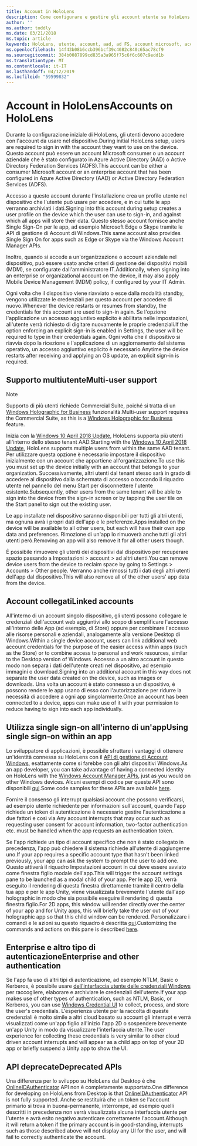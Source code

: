 ```yaml
---
title: Account in HoloLens
description: Come configurare e gestire gli account utente su HoloLens.
author: ''
ms.author: toddly
ms.date: 03/21/2018
ms.topic: article
keywords: HoloLens, utente, account, aad, ad FS, account microsoft, account del servizio gestito, le credenziali
ms.openlocfilehash: 14f43b08b6ccb396bcf39c4082c840c65ac78cf9
ms.sourcegitcommit: 384b0087899cd835a3a965f75c6f6c607c9edd1b
ms.translationtype: MT
ms.contentlocale: it-IT
ms.lasthandoff: 04/12/2019
ms.locfileid: "59599832"
---
```

# <a name="accounts-on-hololens"></a><span data-ttu-id="740df-104">Account in HoloLens</span><span class="sxs-lookup"><span data-stu-id="740df-104">Accounts on HoloLens</span></span>

<span data-ttu-id="740df-105">Durante la configurazione iniziale di HoloLens, gli utenti devono accedere con l'account da usare nel dispositivo.</span><span class="sxs-lookup"><span data-stu-id="740df-105">During initial HoloLens setup, users are required to sign in with the account they want to use on the device.</span></span> <span data-ttu-id="740df-106">Questo account può essere un account Microsoft consumer o un account aziendale che è stato configurato in Azure Active Directory (AAD) o Active Directory Federation Services (ADFS).</span><span class="sxs-lookup"><span data-stu-id="740df-106">This account can be either a consumer Microsoft account or an enterprise account that has been configured in Azure Active Directory (AAD) or Active Directory Federation Services (ADFS).</span></span>

<span data-ttu-id="740df-107">Accesso a questo account durante l'installazione crea un profilo utente nel dispositivo che l'utente può usare per accedere, e in cui tutte le app verranno archiviati i dati.</span><span class="sxs-lookup"><span data-stu-id="740df-107">Signing into this account during setup creates a user profile on the device which the user can use to sign-in, and against which all apps will store their data.</span></span> <span data-ttu-id="740df-108">Questo stesso account fornisce anche Single Sign-On per le app, ad esempio Microsoft Edge o Skype tramite le API di gestione di Account di Windows.</span><span class="sxs-lookup"><span data-stu-id="740df-108">This same account also provides Single Sign On for apps such as Edge or Skype via the Windows Account Manager APIs.</span></span>

<span data-ttu-id="740df-109">Inoltre, quando si accede a un'organizzazione o account aziendale nel dispositivo, può essere usato anche criteri di gestione dei dispositivi mobili (MDM), se configurate dall'amministratore IT.</span><span class="sxs-lookup"><span data-stu-id="740df-109">Additionally, when signing into an enterprise or organizational account on the device, it may also apply Mobile Device Management (MDM) policy, if configured by your IT Admin.</span></span>

<span data-ttu-id="740df-110">Ogni volta che il dispositivo viene riavviato o esce dalla modalità standby, vengono utilizzate le credenziali per questo account per accedere di nuovo.</span><span class="sxs-lookup"><span data-stu-id="740df-110">Whenever the device restarts or resumes from standby, the credentials for this account are used to sign-in again.</span></span> <span data-ttu-id="740df-111">Se l'opzione l'applicazione un accesso aggiuntivo esplicito è abilitata nelle impostazioni, all'utente verrà richiesto di digitare nuovamente le proprie credenziali.</span><span class="sxs-lookup"><span data-stu-id="740df-111">If the option enforcing an explicit sign-in is enabled in Settings, the user will be required to type in their credentials again.</span></span> <span data-ttu-id="740df-112">Ogni volta che il dispositivo si riavvia dopo la ricezione e l'applicazione di un aggiornamento del sistema operativo, un accesso aggiuntivo esplicito è necessario.</span><span class="sxs-lookup"><span data-stu-id="740df-112">Anytime the device restarts after receiving and applying an OS update, an explicit sign-in is required.</span></span>

## <a name="multi-user-support"></a><span data-ttu-id="740df-113">Supporto multiutente</span><span class="sxs-lookup"><span data-stu-id="740df-113">Multi-user support</span></span>

>[!NOTE]
><span data-ttu-id="740df-114">Supporto di più utenti richiede Commercial Suite, poiché si tratta di un [Windows Holographic for Business](https://docs.microsoft.com/hololens/hololens-upgrade-enterprise) funzionalità.</span><span class="sxs-lookup"><span data-stu-id="740df-114">Multi-user support requires the Commercial Suite, as this is a [Windows Holographic for Business](https://docs.microsoft.com/hololens/hololens-upgrade-enterprise) feature.</span></span>

<span data-ttu-id="740df-115">Inizia con la [Windows 10 April 2018 Update](release-notes-april-2018.md), HoloLens supporta più utenti all'interno dello stesso tenant AAD.</span><span class="sxs-lookup"><span data-stu-id="740df-115">Starting with the [Windows 10 April 2018 Update](release-notes-april-2018.md), HoloLens supports multiple users from within the same AAD tenant.</span></span> <span data-ttu-id="740df-116">Per utilizzare questa opzione è necessario impostare il dispositivo inizialmente con un account che appartiene all'organizzazione.</span><span class="sxs-lookup"><span data-stu-id="740df-116">To use this you must set up the device initially with an account that belongs to your organization.</span></span> <span data-ttu-id="740df-117">Successivamente, altri utenti dal tenant stesso sarà in grado di accedere al dispositivo dalla schermata di accesso o toccando il riquadro utente nel pannello del menu Start per disconnettere l'utente esistente.</span><span class="sxs-lookup"><span data-stu-id="740df-117">Subsequently, other users from the same tenant will be able to sign into the device from the sign-in screen or by tapping the user tile on the Start panel to sign out the existing user.</span></span> 

<span data-ttu-id="740df-118">Le app installate nel dispositivo saranno disponibili per tutti gli altri utenti, ma ognuna avrà i propri dati dell'app e le preferenze.</span><span class="sxs-lookup"><span data-stu-id="740df-118">Apps installed on the device will be available to all other users, but each will have their own app data and preferences.</span></span> <span data-ttu-id="740df-119">Rimozione di un'app lo rimuoverà anche tutti gli altri utenti però.</span><span class="sxs-lookup"><span data-stu-id="740df-119">Removing an app will also remove it for all other users though.</span></span> 

<span data-ttu-id="740df-120">È possibile rimuovere gli utenti dei dispositivi dal dispositivo per recuperare spazio passando a Impostazioni > account > ad altri utenti.</span><span class="sxs-lookup"><span data-stu-id="740df-120">You can remove device users from the device to reclaim space by going to Settings > Accounts > Other people.</span></span> <span data-ttu-id="740df-121">Verranno anche rimossi tutti i dati degli altri utenti dell'app dal dispositivo.</span><span class="sxs-lookup"><span data-stu-id="740df-121">This will also remove all of the other users' app data from the device.</span></span> 

## <a name="linked-accounts"></a><span data-ttu-id="740df-122">Account collegati</span><span class="sxs-lookup"><span data-stu-id="740df-122">Linked accounts</span></span>

<span data-ttu-id="740df-123">All'interno di un account singolo dispositivo, gli utenti possono collegare le credenziali dell'account web aggiuntivi allo scopo di semplificare l'accesso all'interno delle App (ad esempio, di Store) oppure per combinare l'accesso alle risorse personali e aziendali, analogamente alla versione Desktop di Windows.</span><span class="sxs-lookup"><span data-stu-id="740df-123">Within a single device account, users can link additional web account credentials for the purpose of the easier access within apps (such as the Store) or to combine access to personal and work resources, similar to the Desktop version of Windows.</span></span> <span data-ttu-id="740df-124">Accesso a un altro account in questo modo non separa i dati dell'utente creati nel dispositivo, ad esempio immagini o download.</span><span class="sxs-lookup"><span data-stu-id="740df-124">Signing into an additional account in this way does not separate the user data created on the device, such as images or downloads.</span></span> <span data-ttu-id="740df-125">Una volta un account è stato connesso a un dispositivo, è possono rendere le app usano di esso con l'autorizzazione per ridurre la necessità di accedere a ogni app singolarmente.</span><span class="sxs-lookup"><span data-stu-id="740df-125">Once an account has been connected to a device, apps can make use of it with your permission to reduce having to sign into each app individually.</span></span>

## <a name="using-single-sign-on-within-an-app"></a><span data-ttu-id="740df-126">Utilizza single sign-on all'interno di un'app</span><span class="sxs-lookup"><span data-stu-id="740df-126">Using single sign-on within an app</span></span>

<span data-ttu-id="740df-127">Lo sviluppatore di applicazioni, è possibile sfruttare i vantaggi di ottenere un'identità connessa su HoloLens con il [API di gestione di Account Windows](https://msdn.microsoft.com/library/windows/apps/xaml/windows.security.authentication.web.core.aspx), esattamente come si farebbe con gli altri dispositivi Windows.</span><span class="sxs-lookup"><span data-stu-id="740df-127">As an app developer, you can take advantage of having a connected identity on HoloLens with the [Windows Account Manager APIs](https://msdn.microsoft.com/library/windows/apps/xaml/windows.security.authentication.web.core.aspx), just as you would on other Windows devices.</span></span> <span data-ttu-id="740df-128">Alcuni esempi di codice per queste API sono disponibili [qui](http://go.microsoft.com/fwlink/p/?LinkId=620621).</span><span class="sxs-lookup"><span data-stu-id="740df-128">Some code samples for these APIs are available [here](http://go.microsoft.com/fwlink/p/?LinkId=620621).</span></span>

<span data-ttu-id="740df-129">Fornire il consenso gli interrupt qualsiasi account che possono verificarsi, ad esempio utente richiedente per informazioni sull'account, quando l'app richiede un token di autenticazione è necessario gestire l'autenticazione a due fattori e così via.</span><span class="sxs-lookup"><span data-stu-id="740df-129">Any account interrupts that may occur such as requesting user consent for account information, two-factor authentication etc. must be handled when the app requests an authentication token.</span></span>

<span data-ttu-id="740df-130">Se l'app richiede un tipo di account specifico che non è stato collegato in precedenza, l'app può chiedere il sistema richiede all'utente di aggiungerne uno.</span><span class="sxs-lookup"><span data-stu-id="740df-130">If your app requires a specific account type that hasn't been linked previously, your app can ask the system to prompt the user to add one.</span></span> <span data-ttu-id="740df-131">Questo attiverà il riquadro Impostazioni account in cui deve essere avviato come finestra figlio modale dell'app.</span><span class="sxs-lookup"><span data-stu-id="740df-131">This will trigger the account settings pane to be launched as a modal child of your app.</span></span> <span data-ttu-id="740df-132">Per le app 2D, verrà eseguito il rendering di questa finestra direttamente tramite il centro della tua app e per le app Unity, viene visualizzata brevemente l'utente dall'app holographic in modo che sia possibile eseguire il rendering di questa finestra figlio.</span><span class="sxs-lookup"><span data-stu-id="740df-132">For 2D apps, this window will render directly over the center of your app and for Unity apps, this will briefly take the user out of your holographic app so that this child window can be rendered.</span></span> <span data-ttu-id="740df-133">Personalizzare i comandi e le azioni su questo riquadro è descritta [qui](https://msdn.microsoft.com/library/windows/apps/windows.ui.applicationsettings.webaccountcommand.aspx).</span><span class="sxs-lookup"><span data-stu-id="740df-133">Customizing the commands and actions on this pane is described [here](https://msdn.microsoft.com/library/windows/apps/windows.ui.applicationsettings.webaccountcommand.aspx).</span></span>

## <a name="enterprise-and-other-authentication"></a><span data-ttu-id="740df-134">Enterprise e altro tipo di autenticazione</span><span class="sxs-lookup"><span data-stu-id="740df-134">Enterprise and other authentication</span></span>

<span data-ttu-id="740df-135">Se l'app fa uso di altri tipi di autenticazione, ad esempio NTLM, Basic o Kerberos, è possibile usare [dell'interfaccia utente delle credenziali Windows](https://msdn.microsoft.com/library/windows/apps/windows.security.credentials.ui.aspx) per raccogliere, elaborare e archiviare le credenziali dell'utente.</span><span class="sxs-lookup"><span data-stu-id="740df-135">If your app makes use of other types of authentication, such as NTLM, Basic, or Kerberos, you can use [Windows Credential UI](https://msdn.microsoft.com/library/windows/apps/windows.security.credentials.ui.aspx) to collect, process, and store the user's credentials.</span></span> <span data-ttu-id="740df-136">L'esperienza utente per la raccolta di queste credenziali è molto simile a altri cloud basato su account gli interrupt e verrà visualizzati come un'app figlio all'inizio l'app 2D o sospendere brevemente un'app Unity in modo da visualizzare l'interfaccia utente.</span><span class="sxs-lookup"><span data-stu-id="740df-136">The user experience for collecting these credentials is very similar to other cloud driven account interrupts and will appear as a child app on top of your 2D app or briefly suspend a Unity app to show the UI.</span></span>

## <a name="deprecated-apis"></a><span data-ttu-id="740df-137">API deprecate</span><span class="sxs-lookup"><span data-stu-id="740df-137">Deprecated APIs</span></span>

<span data-ttu-id="740df-138">Una differenza per lo sviluppo su HoloLens dal Desktop è che [OnlineIDAuthenticator](https://msdn.microsoft.com/library/windows/apps/windows.security.authentication.onlineid.onlineidauthenticator.aspx) API non è completamente supportato.</span><span class="sxs-lookup"><span data-stu-id="740df-138">One difference for developing on HoloLens from Desktop is that [OnlineIDAuthenticator](https://msdn.microsoft.com/library/windows/apps/windows.security.authentication.onlineid.onlineidauthenticator.aspx) API is not fully supported.</span></span> <span data-ttu-id="740df-139">Anche se restituirà che un token se l'account primario si trova in buona-permanente, interrompe, ad esempio quelli descritti in precedenza non verrà visualizzata alcuna interfaccia utente per l'utente e avrà esito negativo autenticare correttamente l'account.</span><span class="sxs-lookup"><span data-stu-id="740df-139">Although it will return a token if the primary account is in good-standing, interrupts such as those described above will not display any UI for the user, and will fail to correctly authenticate the account.</span></span>

